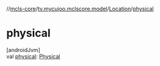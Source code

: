 //[mcls-core](../../../index.md)/[tv.mycujoo.mclscore.model](../index.md)/[Location](index.md)/[physical](physical.md)

# physical

[androidJvm]\
val [physical](physical.md): [Physical](../-physical/index.md)

